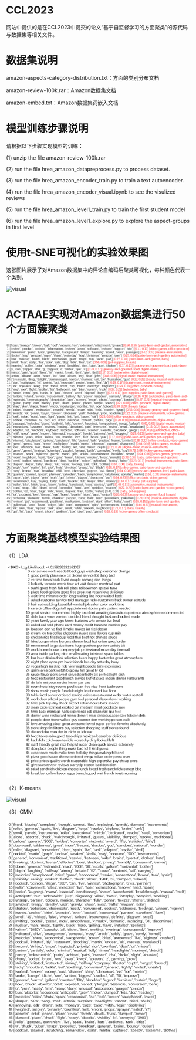 # CCL2023

网站中提供的是在CCL2023中提交的论文“基于自监督学习的方面聚类”的源代码与数据集等相关文件。

# 数据集说明

amazon-aspects-category-distribution.txt：方面的类别分布文档

amazon-review-100k.rar：Amazon数据集文档

amazon-embed.txt：Amazon数据集词嵌入文档


# 模型训练步骤说明

请根据以下步骤实现模型的训练：

(1) unzip the file amazon-review-100k.rar

(2) run the file hrea_amazon_datapreprocess.py to process dataset.

(3) run the file hrea_amazon_encoder_train.py to train a text autoencoder.

(4) run the file hrea_amazon_encoder_visual.ipynb to see the visulized reviews

(5) run the file hrea_amazon_level1_train.py to train the first student model

(6) run the file hrea_amazon_level1_explore.py to explore the aspect-groups in first level


# 使用t-SNE可视化的实验效果图

这张图片展示了对Amazon数据集中的评论自编码后聚类可视化，每种颜色代表一个类别。

![visual](https://user-images.githubusercontent.com/130581857/231504050-030e2eb6-03ca-4aae-a3f4-3c536ee36d68.png)


# ACTAAE实现对Amazon数据集进行50个方面簇聚类

![visual](fig6.png)


# 方面聚类基线模型实验结果图
（1）LDA

![visual](LDA.png)

（2）K-means

![visual](K-means6.png)

（3）GMM

![visual](gmm.png)
